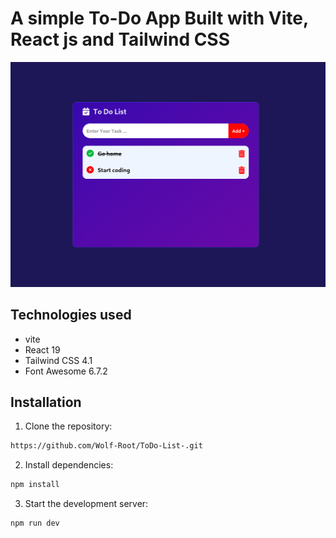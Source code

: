 # A simple To-Do App Built with Vite, React js and Tailwind CSS

![Screenshot.png](/public/Screenshot.png)

## Technologies used

-   vite
-   React 19
-   Tailwind CSS 4.1
-   Font Awesome 6.7.2

## Installation

1. Clone the repository:

```bash
https://github.com/Wolf-Root/ToDo-List-.git
```

2. Install dependencies:

```bash
npm install
```

3. Start the development server:

```bash
npm run dev
```
